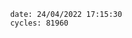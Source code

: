 

                date: 24/04/2022 17:15:30
                cycles: 81960

                         